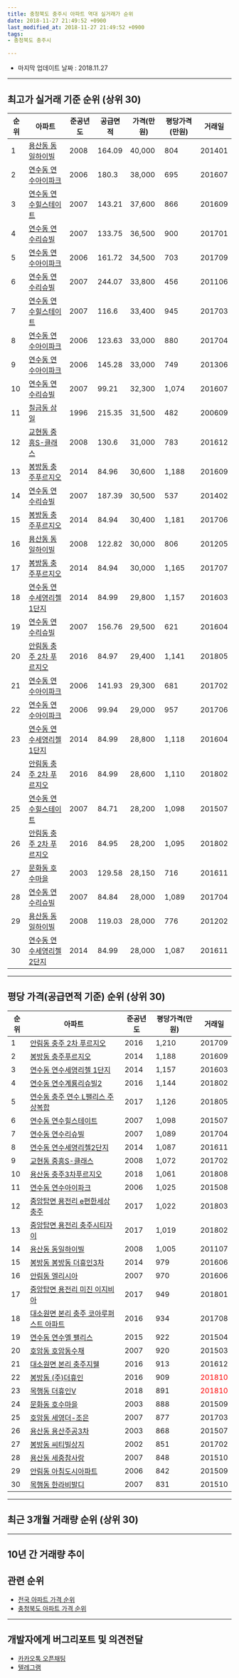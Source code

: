 ```yaml
---
title: 충청북도 충주시 아파트 역대 실거래가 순위
date: 2018-11-27 21:49:52 +0900
last_modified_at: 2018-11-27 21:49:52 +0900
tags:
- 충청북도 충주시

---
```


* 마지막 업데이트 날짜 : 2018.11.27

---

## 최고가 실거래 기준 순위 (상위 30)


|순위|아파트|준공년도|공급면적|가격(만원)|평당가격(만원)|거래일|
|---|---|---|---|---|---|---|
|1|[용산동 동일하이빌](https://search.naver.com/search.naver?query=%EC%B6%A9%EC%B2%AD%EB%B6%81%EB%8F%84+%EC%B6%A9%EC%A3%BC%EC%8B%9C+%EC%9A%A9%EC%82%B0%EB%8F%99+%EB%8F%99%EC%9D%BC%ED%95%98%EC%9D%B4%EB%B9%8C)|2008|164.09|40,000|804|201401|
|2|[연수동 연수아이파크](https://search.naver.com/search.naver?query=%EC%B6%A9%EC%B2%AD%EB%B6%81%EB%8F%84+%EC%B6%A9%EC%A3%BC%EC%8B%9C+%EC%97%B0%EC%88%98%EB%8F%99+%EC%97%B0%EC%88%98%EC%95%84%EC%9D%B4%ED%8C%8C%ED%81%AC)|2006|180.3|38,000|695|201607|
|3|[연수동 연수힐스테이트](https://search.naver.com/search.naver?query=%EC%B6%A9%EC%B2%AD%EB%B6%81%EB%8F%84+%EC%B6%A9%EC%A3%BC%EC%8B%9C+%EC%97%B0%EC%88%98%EB%8F%99+%EC%97%B0%EC%88%98%ED%9E%90%EC%8A%A4%ED%85%8C%EC%9D%B4%ED%8A%B8)|2007|143.21|37,600|866|201609|
|4|[연수동 연수리슈빌](https://search.naver.com/search.naver?query=%EC%B6%A9%EC%B2%AD%EB%B6%81%EB%8F%84+%EC%B6%A9%EC%A3%BC%EC%8B%9C+%EC%97%B0%EC%88%98%EB%8F%99+%EC%97%B0%EC%88%98%EB%A6%AC%EC%8A%88%EB%B9%8C)|2007|133.75|36,500|900|201701|
|5|[연수동 연수아이파크](https://search.naver.com/search.naver?query=%EC%B6%A9%EC%B2%AD%EB%B6%81%EB%8F%84+%EC%B6%A9%EC%A3%BC%EC%8B%9C+%EC%97%B0%EC%88%98%EB%8F%99+%EC%97%B0%EC%88%98%EC%95%84%EC%9D%B4%ED%8C%8C%ED%81%AC)|2006|161.72|34,500|703|201709|
|6|[연수동 연수리슈빌](https://search.naver.com/search.naver?query=%EC%B6%A9%EC%B2%AD%EB%B6%81%EB%8F%84+%EC%B6%A9%EC%A3%BC%EC%8B%9C+%EC%97%B0%EC%88%98%EB%8F%99+%EC%97%B0%EC%88%98%EB%A6%AC%EC%8A%88%EB%B9%8C)|2007|244.07|33,800|456|201106|
|7|[연수동 연수힐스테이트](https://search.naver.com/search.naver?query=%EC%B6%A9%EC%B2%AD%EB%B6%81%EB%8F%84+%EC%B6%A9%EC%A3%BC%EC%8B%9C+%EC%97%B0%EC%88%98%EB%8F%99+%EC%97%B0%EC%88%98%ED%9E%90%EC%8A%A4%ED%85%8C%EC%9D%B4%ED%8A%B8)|2007|116.6|33,400|945|201703|
|8|[연수동 연수아이파크](https://search.naver.com/search.naver?query=%EC%B6%A9%EC%B2%AD%EB%B6%81%EB%8F%84+%EC%B6%A9%EC%A3%BC%EC%8B%9C+%EC%97%B0%EC%88%98%EB%8F%99+%EC%97%B0%EC%88%98%EC%95%84%EC%9D%B4%ED%8C%8C%ED%81%AC)|2006|123.63|33,000|880|201704|
|9|[연수동 연수아이파크](https://search.naver.com/search.naver?query=%EC%B6%A9%EC%B2%AD%EB%B6%81%EB%8F%84+%EC%B6%A9%EC%A3%BC%EC%8B%9C+%EC%97%B0%EC%88%98%EB%8F%99+%EC%97%B0%EC%88%98%EC%95%84%EC%9D%B4%ED%8C%8C%ED%81%AC)|2006|145.28|33,000|749|201306|
|10|[연수동 연수리슈빌](https://search.naver.com/search.naver?query=%EC%B6%A9%EC%B2%AD%EB%B6%81%EB%8F%84+%EC%B6%A9%EC%A3%BC%EC%8B%9C+%EC%97%B0%EC%88%98%EB%8F%99+%EC%97%B0%EC%88%98%EB%A6%AC%EC%8A%88%EB%B9%8C)|2007|99.21|32,300|1,074|201607|
|11|[칠금동 삼일](https://search.naver.com/search.naver?query=%EC%B6%A9%EC%B2%AD%EB%B6%81%EB%8F%84+%EC%B6%A9%EC%A3%BC%EC%8B%9C+%EC%B9%A0%EA%B8%88%EB%8F%99+%EC%82%BC%EC%9D%BC)|1996|215.35|31,500|482|200609|
|12|[교현동 중흥S-클래스](https://search.naver.com/search.naver?query=%EC%B6%A9%EC%B2%AD%EB%B6%81%EB%8F%84+%EC%B6%A9%EC%A3%BC%EC%8B%9C+%EA%B5%90%ED%98%84%EB%8F%99+%EC%A4%91%ED%9D%A5S-%ED%81%B4%EB%9E%98%EC%8A%A4)|2008|130.6|31,000|783|201612|
|13|[봉방동 충주푸르지오](https://search.naver.com/search.naver?query=%EC%B6%A9%EC%B2%AD%EB%B6%81%EB%8F%84+%EC%B6%A9%EC%A3%BC%EC%8B%9C+%EB%B4%89%EB%B0%A9%EB%8F%99+%EC%B6%A9%EC%A3%BC%ED%91%B8%EB%A5%B4%EC%A7%80%EC%98%A4)|2014|84.96|30,600|1,188|201609|
|14|[연수동 연수리슈빌](https://search.naver.com/search.naver?query=%EC%B6%A9%EC%B2%AD%EB%B6%81%EB%8F%84+%EC%B6%A9%EC%A3%BC%EC%8B%9C+%EC%97%B0%EC%88%98%EB%8F%99+%EC%97%B0%EC%88%98%EB%A6%AC%EC%8A%88%EB%B9%8C)|2007|187.39|30,500|537|201402|
|15|[봉방동 충주푸르지오](https://search.naver.com/search.naver?query=%EC%B6%A9%EC%B2%AD%EB%B6%81%EB%8F%84+%EC%B6%A9%EC%A3%BC%EC%8B%9C+%EB%B4%89%EB%B0%A9%EB%8F%99+%EC%B6%A9%EC%A3%BC%ED%91%B8%EB%A5%B4%EC%A7%80%EC%98%A4)|2014|84.94|30,400|1,181|201706|
|16|[용산동 동일하이빌](https://search.naver.com/search.naver?query=%EC%B6%A9%EC%B2%AD%EB%B6%81%EB%8F%84+%EC%B6%A9%EC%A3%BC%EC%8B%9C+%EC%9A%A9%EC%82%B0%EB%8F%99+%EB%8F%99%EC%9D%BC%ED%95%98%EC%9D%B4%EB%B9%8C)|2008|122.82|30,000|806|201205|
|17|[봉방동 충주푸르지오](https://search.naver.com/search.naver?query=%EC%B6%A9%EC%B2%AD%EB%B6%81%EB%8F%84+%EC%B6%A9%EC%A3%BC%EC%8B%9C+%EB%B4%89%EB%B0%A9%EB%8F%99+%EC%B6%A9%EC%A3%BC%ED%91%B8%EB%A5%B4%EC%A7%80%EC%98%A4)|2014|84.94|30,000|1,165|201707|
|18|[연수동 연수세영리첼 1단지](https://search.naver.com/search.naver?query=%EC%B6%A9%EC%B2%AD%EB%B6%81%EB%8F%84+%EC%B6%A9%EC%A3%BC%EC%8B%9C+%EC%97%B0%EC%88%98%EB%8F%99+%EC%97%B0%EC%88%98%EC%84%B8%EC%98%81%EB%A6%AC%EC%B2%BC+1%EB%8B%A8%EC%A7%80)|2014|84.99|29,800|1,157|201603|
|19|[연수동 연수리슈빌](https://search.naver.com/search.naver?query=%EC%B6%A9%EC%B2%AD%EB%B6%81%EB%8F%84+%EC%B6%A9%EC%A3%BC%EC%8B%9C+%EC%97%B0%EC%88%98%EB%8F%99+%EC%97%B0%EC%88%98%EB%A6%AC%EC%8A%88%EB%B9%8C)|2007|156.76|29,500|621|201604|
|20|[안림동 충주 2차 푸르지오](https://search.naver.com/search.naver?query=%EC%B6%A9%EC%B2%AD%EB%B6%81%EB%8F%84+%EC%B6%A9%EC%A3%BC%EC%8B%9C+%EC%95%88%EB%A6%BC%EB%8F%99+%EC%B6%A9%EC%A3%BC+2%EC%B0%A8+%ED%91%B8%EB%A5%B4%EC%A7%80%EC%98%A4)|2016|84.97|29,400|1,141|201805|
|21|[연수동 연수아이파크](https://search.naver.com/search.naver?query=%EC%B6%A9%EC%B2%AD%EB%B6%81%EB%8F%84+%EC%B6%A9%EC%A3%BC%EC%8B%9C+%EC%97%B0%EC%88%98%EB%8F%99+%EC%97%B0%EC%88%98%EC%95%84%EC%9D%B4%ED%8C%8C%ED%81%AC)|2006|141.93|29,300|681|201702|
|22|[연수동 연수아이파크](https://search.naver.com/search.naver?query=%EC%B6%A9%EC%B2%AD%EB%B6%81%EB%8F%84+%EC%B6%A9%EC%A3%BC%EC%8B%9C+%EC%97%B0%EC%88%98%EB%8F%99+%EC%97%B0%EC%88%98%EC%95%84%EC%9D%B4%ED%8C%8C%ED%81%AC)|2006|99.94|29,000|957|201706|
|23|[연수동 연수세영리첼 1단지](https://search.naver.com/search.naver?query=%EC%B6%A9%EC%B2%AD%EB%B6%81%EB%8F%84+%EC%B6%A9%EC%A3%BC%EC%8B%9C+%EC%97%B0%EC%88%98%EB%8F%99+%EC%97%B0%EC%88%98%EC%84%B8%EC%98%81%EB%A6%AC%EC%B2%BC+1%EB%8B%A8%EC%A7%80)|2014|84.99|28,800|1,118|201604|
|24|[안림동 충주 2차 푸르지오](https://search.naver.com/search.naver?query=%EC%B6%A9%EC%B2%AD%EB%B6%81%EB%8F%84+%EC%B6%A9%EC%A3%BC%EC%8B%9C+%EC%95%88%EB%A6%BC%EB%8F%99+%EC%B6%A9%EC%A3%BC+2%EC%B0%A8+%ED%91%B8%EB%A5%B4%EC%A7%80%EC%98%A4)|2016|84.99|28,600|1,110|201802|
|25|[연수동 연수힐스테이트](https://search.naver.com/search.naver?query=%EC%B6%A9%EC%B2%AD%EB%B6%81%EB%8F%84+%EC%B6%A9%EC%A3%BC%EC%8B%9C+%EC%97%B0%EC%88%98%EB%8F%99+%EC%97%B0%EC%88%98%ED%9E%90%EC%8A%A4%ED%85%8C%EC%9D%B4%ED%8A%B8)|2007|84.71|28,200|1,098|201507|
|26|[안림동 충주 2차 푸르지오](https://search.naver.com/search.naver?query=%EC%B6%A9%EC%B2%AD%EB%B6%81%EB%8F%84+%EC%B6%A9%EC%A3%BC%EC%8B%9C+%EC%95%88%EB%A6%BC%EB%8F%99+%EC%B6%A9%EC%A3%BC+2%EC%B0%A8+%ED%91%B8%EB%A5%B4%EC%A7%80%EC%98%A4)|2016|84.95|28,200|1,095|201802|
|27|[문화동 호수마을](https://search.naver.com/search.naver?query=%EC%B6%A9%EC%B2%AD%EB%B6%81%EB%8F%84+%EC%B6%A9%EC%A3%BC%EC%8B%9C+%EB%AC%B8%ED%99%94%EB%8F%99+%ED%98%B8%EC%88%98%EB%A7%88%EC%9D%84)|2003|129.58|28,150|716|201611|
|28|[연수동 연수리슈빌](https://search.naver.com/search.naver?query=%EC%B6%A9%EC%B2%AD%EB%B6%81%EB%8F%84+%EC%B6%A9%EC%A3%BC%EC%8B%9C+%EC%97%B0%EC%88%98%EB%8F%99+%EC%97%B0%EC%88%98%EB%A6%AC%EC%8A%88%EB%B9%8C)|2007|84.84|28,000|1,089|201704|
|29|[용산동 동일하이빌](https://search.naver.com/search.naver?query=%EC%B6%A9%EC%B2%AD%EB%B6%81%EB%8F%84+%EC%B6%A9%EC%A3%BC%EC%8B%9C+%EC%9A%A9%EC%82%B0%EB%8F%99+%EB%8F%99%EC%9D%BC%ED%95%98%EC%9D%B4%EB%B9%8C)|2008|119.03|28,000|776|201202|
|30|[연수동 연수세영리첼2단지](https://search.naver.com/search.naver?query=%EC%B6%A9%EC%B2%AD%EB%B6%81%EB%8F%84+%EC%B6%A9%EC%A3%BC%EC%8B%9C+%EC%97%B0%EC%88%98%EB%8F%99+%EC%97%B0%EC%88%98%EC%84%B8%EC%98%81%EB%A6%AC%EC%B2%BC2%EB%8B%A8%EC%A7%80)|2014|84.99|28,000|1,087|201611|


---

## 평당 가격(공급면적 기준) 순위 (상위 30)


|순위|아파트|준공년도|평당가격(만원)|거래일|
|---|---|---|---|---|
|1|[안림동 충주 2차 푸르지오](https://search.naver.com/search.naver?query=%EC%B6%A9%EC%B2%AD%EB%B6%81%EB%8F%84+%EC%B6%A9%EC%A3%BC%EC%8B%9C+%EC%95%88%EB%A6%BC%EB%8F%99+%EC%B6%A9%EC%A3%BC+2%EC%B0%A8+%ED%91%B8%EB%A5%B4%EC%A7%80%EC%98%A4)|2016|1,210|201709|
|2|[봉방동 충주푸르지오](https://search.naver.com/search.naver?query=%EC%B6%A9%EC%B2%AD%EB%B6%81%EB%8F%84+%EC%B6%A9%EC%A3%BC%EC%8B%9C+%EB%B4%89%EB%B0%A9%EB%8F%99+%EC%B6%A9%EC%A3%BC%ED%91%B8%EB%A5%B4%EC%A7%80%EC%98%A4)|2014|1,188|201609|
|3|[연수동 연수세영리첼 1단지](https://search.naver.com/search.naver?query=%EC%B6%A9%EC%B2%AD%EB%B6%81%EB%8F%84+%EC%B6%A9%EC%A3%BC%EC%8B%9C+%EC%97%B0%EC%88%98%EB%8F%99+%EC%97%B0%EC%88%98%EC%84%B8%EC%98%81%EB%A6%AC%EC%B2%BC+1%EB%8B%A8%EC%A7%80)|2014|1,157|201603|
|4|[연수동 연수계룡리슈빌2](https://search.naver.com/search.naver?query=%EC%B6%A9%EC%B2%AD%EB%B6%81%EB%8F%84+%EC%B6%A9%EC%A3%BC%EC%8B%9C+%EC%97%B0%EC%88%98%EB%8F%99+%EC%97%B0%EC%88%98%EA%B3%84%EB%A3%A1%EB%A6%AC%EC%8A%88%EB%B9%8C2)|2016|1,144|201802|
|5|[연수동 충주 연수 L팰리스 주상복합](https://search.naver.com/search.naver?query=%EC%B6%A9%EC%B2%AD%EB%B6%81%EB%8F%84+%EC%B6%A9%EC%A3%BC%EC%8B%9C+%EC%97%B0%EC%88%98%EB%8F%99+%EC%B6%A9%EC%A3%BC+%EC%97%B0%EC%88%98+L%ED%8C%B0%EB%A6%AC%EC%8A%A4+%EC%A3%BC%EC%83%81%EB%B3%B5%ED%95%A9)|2017|1,126|201805|
|6|[연수동 연수힐스테이트](https://search.naver.com/search.naver?query=%EC%B6%A9%EC%B2%AD%EB%B6%81%EB%8F%84+%EC%B6%A9%EC%A3%BC%EC%8B%9C+%EC%97%B0%EC%88%98%EB%8F%99+%EC%97%B0%EC%88%98%ED%9E%90%EC%8A%A4%ED%85%8C%EC%9D%B4%ED%8A%B8)|2007|1,098|201507|
|7|[연수동 연수리슈빌](https://search.naver.com/search.naver?query=%EC%B6%A9%EC%B2%AD%EB%B6%81%EB%8F%84+%EC%B6%A9%EC%A3%BC%EC%8B%9C+%EC%97%B0%EC%88%98%EB%8F%99+%EC%97%B0%EC%88%98%EB%A6%AC%EC%8A%88%EB%B9%8C)|2007|1,089|201704|
|8|[연수동 연수세영리첼2단지](https://search.naver.com/search.naver?query=%EC%B6%A9%EC%B2%AD%EB%B6%81%EB%8F%84+%EC%B6%A9%EC%A3%BC%EC%8B%9C+%EC%97%B0%EC%88%98%EB%8F%99+%EC%97%B0%EC%88%98%EC%84%B8%EC%98%81%EB%A6%AC%EC%B2%BC2%EB%8B%A8%EC%A7%80)|2014|1,087|201611|
|9|[교현동 중흥S-클래스](https://search.naver.com/search.naver?query=%EC%B6%A9%EC%B2%AD%EB%B6%81%EB%8F%84+%EC%B6%A9%EC%A3%BC%EC%8B%9C+%EA%B5%90%ED%98%84%EB%8F%99+%EC%A4%91%ED%9D%A5S-%ED%81%B4%EB%9E%98%EC%8A%A4)|2008|1,072|201702|
|10|[용산동 충주3차푸르지오](https://search.naver.com/search.naver?query=%EC%B6%A9%EC%B2%AD%EB%B6%81%EB%8F%84+%EC%B6%A9%EC%A3%BC%EC%8B%9C+%EC%9A%A9%EC%82%B0%EB%8F%99+%EC%B6%A9%EC%A3%BC3%EC%B0%A8%ED%91%B8%EB%A5%B4%EC%A7%80%EC%98%A4)|2018|1,061|201808|
|11|[연수동 연수아이파크](https://search.naver.com/search.naver?query=%EC%B6%A9%EC%B2%AD%EB%B6%81%EB%8F%84+%EC%B6%A9%EC%A3%BC%EC%8B%9C+%EC%97%B0%EC%88%98%EB%8F%99+%EC%97%B0%EC%88%98%EC%95%84%EC%9D%B4%ED%8C%8C%ED%81%AC)|2006|1,025|201508|
|12|[중앙탑면 용전리 e편한세상 충주](https://search.naver.com/search.naver?query=%EC%B6%A9%EC%B2%AD%EB%B6%81%EB%8F%84+%EC%B6%A9%EC%A3%BC%EC%8B%9C+%EC%A4%91%EC%95%99%ED%83%91%EB%A9%B4+%EC%9A%A9%EC%A0%84%EB%A6%AC+e%ED%8E%B8%ED%95%9C%EC%84%B8%EC%83%81+%EC%B6%A9%EC%A3%BC)|2017|1,022|201803|
|13|[중앙탑면 용전리 충주시티자이](https://search.naver.com/search.naver?query=%EC%B6%A9%EC%B2%AD%EB%B6%81%EB%8F%84+%EC%B6%A9%EC%A3%BC%EC%8B%9C+%EC%A4%91%EC%95%99%ED%83%91%EB%A9%B4+%EC%9A%A9%EC%A0%84%EB%A6%AC+%EC%B6%A9%EC%A3%BC%EC%8B%9C%ED%8B%B0%EC%9E%90%EC%9D%B4)|2017|1,019|201802|
|14|[용산동 동일하이빌](https://search.naver.com/search.naver?query=%EC%B6%A9%EC%B2%AD%EB%B6%81%EB%8F%84+%EC%B6%A9%EC%A3%BC%EC%8B%9C+%EC%9A%A9%EC%82%B0%EB%8F%99+%EB%8F%99%EC%9D%BC%ED%95%98%EC%9D%B4%EB%B9%8C)|2008|1,005|201107|
|15|[봉방동 봉방동 더휴인3차](https://search.naver.com/search.naver?query=%EC%B6%A9%EC%B2%AD%EB%B6%81%EB%8F%84+%EC%B6%A9%EC%A3%BC%EC%8B%9C+%EB%B4%89%EB%B0%A9%EB%8F%99+%EB%B4%89%EB%B0%A9%EB%8F%99+%EB%8D%94%ED%9C%B4%EC%9D%B83%EC%B0%A8)|2014|979|201606|
|16|[안림동 엘리시아](https://search.naver.com/search.naver?query=%EC%B6%A9%EC%B2%AD%EB%B6%81%EB%8F%84+%EC%B6%A9%EC%A3%BC%EC%8B%9C+%EC%95%88%EB%A6%BC%EB%8F%99+%EC%97%98%EB%A6%AC%EC%8B%9C%EC%95%84)|2007|970|201606|
|17|[중앙탑면 용전리 미진 이지비아](https://search.naver.com/search.naver?query=%EC%B6%A9%EC%B2%AD%EB%B6%81%EB%8F%84+%EC%B6%A9%EC%A3%BC%EC%8B%9C+%EC%A4%91%EC%95%99%ED%83%91%EB%A9%B4+%EC%9A%A9%EC%A0%84%EB%A6%AC+%EB%AF%B8%EC%A7%84+%EC%9D%B4%EC%A7%80%EB%B9%84%EC%95%84)|2017|949|201801|
|18|[대소원면 본리 충주 코아루퍼스트 아파트](https://search.naver.com/search.naver?query=%EC%B6%A9%EC%B2%AD%EB%B6%81%EB%8F%84+%EC%B6%A9%EC%A3%BC%EC%8B%9C+%EB%8C%80%EC%86%8C%EC%9B%90%EB%A9%B4+%EB%B3%B8%EB%A6%AC+%EC%B6%A9%EC%A3%BC+%EC%BD%94%EC%95%84%EB%A3%A8%ED%8D%BC%EC%8A%A4%ED%8A%B8+%EC%95%84%ED%8C%8C%ED%8A%B8)|2016|934|201708|
|19|[연수동 연수엘 팰리스](https://search.naver.com/search.naver?query=%EC%B6%A9%EC%B2%AD%EB%B6%81%EB%8F%84+%EC%B6%A9%EC%A3%BC%EC%8B%9C+%EC%97%B0%EC%88%98%EB%8F%99+%EC%97%B0%EC%88%98%EC%97%98+%ED%8C%B0%EB%A6%AC%EC%8A%A4)|2015|922|201504|
|20|[호암동 호암동수채](https://search.naver.com/search.naver?query=%EC%B6%A9%EC%B2%AD%EB%B6%81%EB%8F%84+%EC%B6%A9%EC%A3%BC%EC%8B%9C+%ED%98%B8%EC%95%94%EB%8F%99+%ED%98%B8%EC%95%94%EB%8F%99%EC%88%98%EC%B1%84)|2007|920|201503|
|21|[대소원면 본리 충주지웰](https://search.naver.com/search.naver?query=%EC%B6%A9%EC%B2%AD%EB%B6%81%EB%8F%84+%EC%B6%A9%EC%A3%BC%EC%8B%9C+%EB%8C%80%EC%86%8C%EC%9B%90%EB%A9%B4+%EB%B3%B8%EB%A6%AC+%EC%B6%A9%EC%A3%BC%EC%A7%80%EC%9B%B0)|2016|913|201612|
|22|[봉방동 (주)더휴인](https://search.naver.com/search.naver?query=%EC%B6%A9%EC%B2%AD%EB%B6%81%EB%8F%84+%EC%B6%A9%EC%A3%BC%EC%8B%9C+%EB%B4%89%EB%B0%A9%EB%8F%99+%28%EC%A3%BC%29%EB%8D%94%ED%9C%B4%EC%9D%B8)|2016|909|<span style="color:red">201810</span>|
|23|[목행동 더휴인Ⅴ](https://search.naver.com/search.naver?query=%EC%B6%A9%EC%B2%AD%EB%B6%81%EB%8F%84+%EC%B6%A9%EC%A3%BC%EC%8B%9C+%EB%AA%A9%ED%96%89%EB%8F%99+%EB%8D%94%ED%9C%B4%EC%9D%B8%E2%85%A4)|2018|891|<span style="color:red">201810</span>|
|24|[문화동 호수마을](https://search.naver.com/search.naver?query=%EC%B6%A9%EC%B2%AD%EB%B6%81%EB%8F%84+%EC%B6%A9%EC%A3%BC%EC%8B%9C+%EB%AC%B8%ED%99%94%EB%8F%99+%ED%98%B8%EC%88%98%EB%A7%88%EC%9D%84)|2003|888|201509|
|25|[호암동 세영더-조은](https://search.naver.com/search.naver?query=%EC%B6%A9%EC%B2%AD%EB%B6%81%EB%8F%84+%EC%B6%A9%EC%A3%BC%EC%8B%9C+%ED%98%B8%EC%95%94%EB%8F%99+%EC%84%B8%EC%98%81%EB%8D%94-%EC%A1%B0%EC%9D%80)|2007|877|201703|
|26|[용산동 용산주공3차](https://search.naver.com/search.naver?query=%EC%B6%A9%EC%B2%AD%EB%B6%81%EB%8F%84+%EC%B6%A9%EC%A3%BC%EC%8B%9C+%EC%9A%A9%EC%82%B0%EB%8F%99+%EC%9A%A9%EC%82%B0%EC%A3%BC%EA%B3%B53%EC%B0%A8)|2003|868|201507|
|27|[봉방동 씨티빌상지](https://search.naver.com/search.naver?query=%EC%B6%A9%EC%B2%AD%EB%B6%81%EB%8F%84+%EC%B6%A9%EC%A3%BC%EC%8B%9C+%EB%B4%89%EB%B0%A9%EB%8F%99+%EC%94%A8%ED%8B%B0%EB%B9%8C%EC%83%81%EC%A7%80)|2002|851|201702|
|28|[용산동 세중참사랑](https://search.naver.com/search.naver?query=%EC%B6%A9%EC%B2%AD%EB%B6%81%EB%8F%84+%EC%B6%A9%EC%A3%BC%EC%8B%9C+%EC%9A%A9%EC%82%B0%EB%8F%99+%EC%84%B8%EC%A4%91%EC%B0%B8%EC%82%AC%EB%9E%91)|2007|848|201510|
|29|[안림동 아침도시아파트](https://search.naver.com/search.naver?query=%EC%B6%A9%EC%B2%AD%EB%B6%81%EB%8F%84+%EC%B6%A9%EC%A3%BC%EC%8B%9C+%EC%95%88%EB%A6%BC%EB%8F%99+%EC%95%84%EC%B9%A8%EB%8F%84%EC%8B%9C%EC%95%84%ED%8C%8C%ED%8A%B8)|2006|842|201509|
|30|[목행동 한라비발디](https://search.naver.com/search.naver?query=%EC%B6%A9%EC%B2%AD%EB%B6%81%EB%8F%84+%EC%B6%A9%EC%A3%BC%EC%8B%9C+%EB%AA%A9%ED%96%89%EB%8F%99+%ED%95%9C%EB%9D%BC%EB%B9%84%EB%B0%9C%EB%94%94)|2007|831|201510|


---

## 최근 3개월 거래량 순위 (상위 30)


<div style="width:100%;">
    <canvas id="deal_count_ranking" height="390"></canvas>
</div>


<script>
new Chart(document.getElementById("deal_count_ranking"), {
    type: 'horizontalBar',
    data: {
        labels: ['칠금동 부영아파트(2차)', '칠금동 부영(1차)', '연수동 연수주공4차', '용산동 용산주공3차', '교현동 교현', '용산동 용산주공2차', '칠금동 코오롱동신', '목행동 한라비발디', '호암동 세경', '봉방동 (주)더휴인', '안림동 충주 2차 푸르지오', '칠금동 금능현대', '연수동 연수주공3차', '용산동 영진보람', '연수동 연수주공1차', '연수동 세원', '연수동 삼성푸른2차', '연수동 세원한아름', '안림동 엘지', '목행동 삼진동산', '안림동 안림한영', '안림동 엘리시아', '용산동 동일하이빌', '대소원면 본리 충주지웰', '연수동 두진1차', '칠금동 세영첼시빌', '칠금동 삼일', '연수동 연수아이파크', '호암동 세영더-조은', '연수동 연수계룡리슈빌2'],
        datasets: [{
            label: '실거래 수',
            data: [16, 16, 11, 9, 8, 8, 8, 7, 7, 7, 7, 6, 6, 5, 5, 5, 5, 5, 5, 5, 5, 5, 5, 5, 4, 4, 4, 4, 4, 4],
            borderColor: "rgba(255, 0, 128, 1)",
            backgroundColor: "rgba(255, 0, 128, 0.5)",
            fill: false,
        }]
    },
    options: {
        responsive: true,
        title: {
            display: true,
            text: '최근 3개월 거래량 순위'
        },
        tooltips: {
            mode: 'index',
            intersect: false,
            callbacks: {
                title: function(tooltipItems, data) {
                    return "실거래 수:";
                },
                label: function(tooltipItem, data) {
                    return data.labels[tooltipItem.index] + ": " + tooltipItem.xLabel;
                }
            }
        },
        hover: {
            mode: 'nearest',
            intersect: true
        },
        scales: {
            xAxes: [{
                display: true,
                scaleLabel: {
                    display: true,
                    labelString: '실거래 수'
                },
                ticks: {
                    suggestedMin: 0,
                }
            }],
            yAxes: [{
                display: true,
                ticks: {
                    autoSkip: false,
                    callback: function(value, index, values) {
                        if (value.length > 10)
                            return value.substr(0, 8) + "...";
                        else
                            return value;
                    }
                },
                scaleLabel: {
                    display: false,
                }
            }]
        }
    }
});

</script>


---

## 10년 간 거래량 추이


<div style="width:100%;">
    <canvas id="deal_progress" height="300"></canvas>
</div>

<script>
new Chart(document.getElementById("deal_progress"), {
    type: 'line',
    data: {
        labels: ['200811','200812','200901','200902','200903','200904','200905','200906','200907','200908','200909','200910','200911','200912','201001','201002','201003','201004','201005','201006','201007','201008','201009','201010','201011','201012','201101','201102','201103','201104','201105','201106','201107','201108','201109','201110','201111','201112','201201','201202','201203','201204','201205','201206','201207','201208','201209','201210','201211','201212','201301','201302','201303','201304','201305','201306','201307','201308','201309','201310','201311','201312','201401','201402','201403','201404','201405','201406','201407','201408','201409','201410','201411','201412','201501','201502','201503','201504','201505','201506','201507','201508','201509','201510','201511','201512','201601','201602','201603','201604','201605','201606','201607','201608','201609','201610','201611','201612','201701','201702','201703','201704','201705','201706','201707','201708','201709','201710','201711','201712','201801','201802','201803','201804','201805','201806','201807','201808','201809','201810','201811'],
        datasets: [{
            label: '실거래 수',
            pointRadius: 1,
            data: [179, 122, 171, 189, 230, 209, 175, 264, 222, 217, 343, 338, 212, 219, 266, 269, 475, 338, 267, 299, 274, 287, 257, 343, 288, 241, 237, 270, 306, 217, 184, 211, 203, 216, 210, 217, 180, 187, 142, 235, 211, 186, 203, 157, 159, 146, 168, 194, 210, 162, 159, 186, 238, 220, 215, 230, 138, 163, 188, 249, 175, 152, 168, 230, 221, 204, 170, 165, 185, 215, 232, 220, 166, 153, 255, 221, 327, 260, 210, 188, 199, 190, 194, 208, 195, 184, 158, 165, 244, 222, 202, 175, 197, 193, 276, 239, 184, 159, 152, 181, 180, 156, 192, 190, 174, 132, 143, 128, 151, 127, 125, 132, 167, 131, 110, 100, 103, 129, 110, 141, 36],
            borderColor: "rgba(255, 201, 14, 1)",
            backgroundColor: "rgba(255, 201, 14, 0.5)",
            fill: true,
        }]
    },
    options: {
        responsive: true,
        title: {
            display: true,
            text: '10년간 거래량 추이'
        },
        tooltips: {
            mode: 'index',
            intersect: false,
        },
        hover: {
            mode: 'nearest',
            intersect: true
        },
        scales: {
            xAxes: [{
                display: true,
                scaleLabel: {
                    display: true,
                    labelString: '년/월'
                }
            }],
            yAxes: [{
                display: true,
                ticks: {
                    suggestedMin: 0,
                },
                scaleLabel: {
                    display: true,
                    labelString: '실거래 수'
                }
            }]
        }
    }
});

</script>


## 관련 순위

- [전국 아파트 가격 순위](https://inasie.github.io/apt-ranking/전국)
- [충청북도 아파트 가격 순위](https://inasie.github.io/apt-ranking/충청북도)


---

## 개발자에게 버그리포트 및 의견전달

- [카카오톡 오픈채팅](https://open.kakao.com/o/gLJUAP4)
- [텔레그램](https://t.me/inasie)


